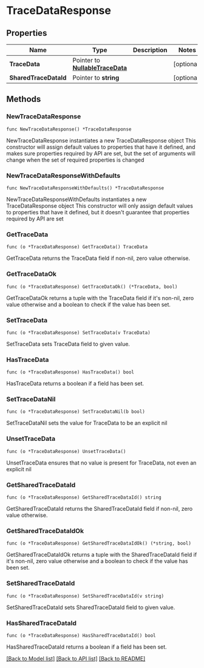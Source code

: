 # TraceDataResponse

## Properties

Name | Type | Description | Notes
------------ | ------------- | ------------- | -------------
**TraceData** | Pointer to [**NullableTraceData**](TraceData.md) |  | [optional] 
**SharedTraceDataId** | Pointer to **string** |  | [optional] 

## Methods

### NewTraceDataResponse

`func NewTraceDataResponse() *TraceDataResponse`

NewTraceDataResponse instantiates a new TraceDataResponse object
This constructor will assign default values to properties that have it defined,
and makes sure properties required by API are set, but the set of arguments
will change when the set of required properties is changed

### NewTraceDataResponseWithDefaults

`func NewTraceDataResponseWithDefaults() *TraceDataResponse`

NewTraceDataResponseWithDefaults instantiates a new TraceDataResponse object
This constructor will only assign default values to properties that have it defined,
but it doesn't guarantee that properties required by API are set

### GetTraceData

`func (o *TraceDataResponse) GetTraceData() TraceData`

GetTraceData returns the TraceData field if non-nil, zero value otherwise.

### GetTraceDataOk

`func (o *TraceDataResponse) GetTraceDataOk() (*TraceData, bool)`

GetTraceDataOk returns a tuple with the TraceData field if it's non-nil, zero value otherwise
and a boolean to check if the value has been set.

### SetTraceData

`func (o *TraceDataResponse) SetTraceData(v TraceData)`

SetTraceData sets TraceData field to given value.

### HasTraceData

`func (o *TraceDataResponse) HasTraceData() bool`

HasTraceData returns a boolean if a field has been set.

### SetTraceDataNil

`func (o *TraceDataResponse) SetTraceDataNil(b bool)`

 SetTraceDataNil sets the value for TraceData to be an explicit nil

### UnsetTraceData
`func (o *TraceDataResponse) UnsetTraceData()`

UnsetTraceData ensures that no value is present for TraceData, not even an explicit nil
### GetSharedTraceDataId

`func (o *TraceDataResponse) GetSharedTraceDataId() string`

GetSharedTraceDataId returns the SharedTraceDataId field if non-nil, zero value otherwise.

### GetSharedTraceDataIdOk

`func (o *TraceDataResponse) GetSharedTraceDataIdOk() (*string, bool)`

GetSharedTraceDataIdOk returns a tuple with the SharedTraceDataId field if it's non-nil, zero value otherwise
and a boolean to check if the value has been set.

### SetSharedTraceDataId

`func (o *TraceDataResponse) SetSharedTraceDataId(v string)`

SetSharedTraceDataId sets SharedTraceDataId field to given value.

### HasSharedTraceDataId

`func (o *TraceDataResponse) HasSharedTraceDataId() bool`

HasSharedTraceDataId returns a boolean if a field has been set.


[[Back to Model list]](../README.md#documentation-for-models) [[Back to API list]](../README.md#documentation-for-api-endpoints) [[Back to README]](../README.md)


